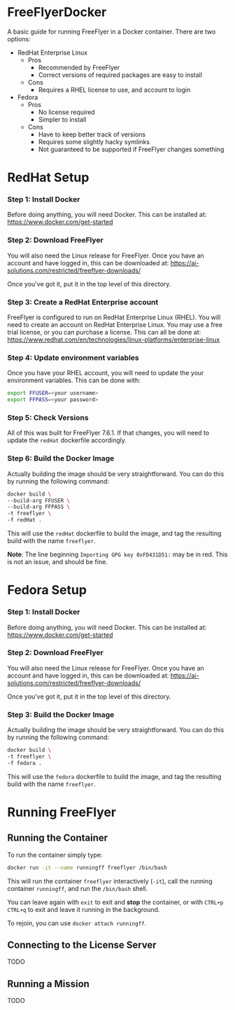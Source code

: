 # FreeFlyerDocker
 A basic guide for running FreeFlyer in a Docker container. There are two options:
 - RedHat Enterprise Linux 
   - Pros
     - Recommended by FreeFlyer
     - Correct versions of required packages are easy to install
   - Cons
     - Requires a RHEL license to use, and account to login
- Fedora
   - Pros
     - No license required
     - Simpler to install
   - Cons
     - Have to keep better track of versions
     - Requires some slightly hacky symlinks
     - Not guaranteed to be supported if FreeFlyer changes something


# RedHat Setup

### Step 1: Install Docker

Before doing anything, you will need Docker. This can be installed at:
https://www.docker.com/get-started


### Step 2: Download FreeFlyer

You will also need the Linux release for FreeFlyer. Once you have an account and have logged in, this can be downloaded at:
https://ai-solutions.com/restricted/freeflyer-downloads/

Once you've got it, put it in the top level of this directory.

### Step 3: Create a RedHat Enterprise account

FreeFlyer is configured to run on RedHat Enterprise Linux (RHEL). You will need to create an account on RedHat Enterprise Linux. You may use a free trial license, or you can purchase a license. This can all be done at:
https://www.redhat.com/en/technologies/linux-platforms/enterprise-linux


### Step 4: Update environment variables

Once you have your RHEL account, you will need to update the your environment variables. This can be done with:
```bash
export FFUSER=<your username>
export FFPASS=<your password>
```

### Step 5: Check Versions

All of this was built for FreeFlyer 7.6.1. If that changes, you will need to update the `redHat` dockerfile accordingly.


### Step 6: Build the Docker Image

Actually building the image should be very straightforward. You can do this by running the following command:
```bash
docker build \
--build-arg FFUSER \
--build-arg FFPASS \
-t freeflyer \
-f redHat .
```

This will use the `redHat` dockerfile to build the image, and tag the resulting build with the name `freeflyer`.

**Note**: The line beginning `Importing GPG key 0xFD431D51:` may be in red. This is not an issue, and should be fine.



# Fedora Setup


### Step 1: Install Docker

Before doing anything, you will need Docker. This can be installed at:
https://www.docker.com/get-started


### Step 2: Download FreeFlyer

You will also need the Linux release for FreeFlyer. Once you have an account and have logged in, this can be downloaded at:
https://ai-solutions.com/restricted/freeflyer-downloads/

Once you've got it, put it in the top level of this directory.

### Step 3: Build the Docker Image

Actually building the image should be very straightforward. You can do this by running the following command:

```bash
docker build \
-t freeflyer \
-f fedora .
```

This will use the `fedora` dockerfile to build the image, and tag the resulting build with the name `freeflyer`.

# Running FreeFlyer

## Running the Container

To run the container simply type:

```bash
docker run -it --name runningff freeflyer /bin/bash
```
This will run the container `freeflyer` interactively (`-it`), call the running container `runningff`, and run the `/bin/bash` shell.

You can leave again with `exit` to exit and **stop** the container, or with `CTRL+p CTRL+q` to exit and leave it running in the background.

To rejoin, you can use `docker attach runningff`.


## Connecting to the License Server
TODO

## Running a Mission
TODO

